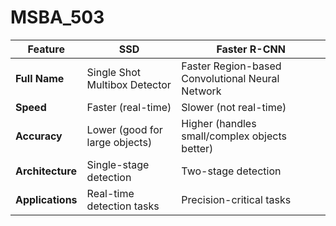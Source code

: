 # MSBA_503
| Feature                 | SSD                                | Faster R-CNN                       |
|-------------------------|------------------------------------|------------------------------------|
| **Full Name**           | Single Shot Multibox Detector      | Faster Region-based Convolutional Neural Network |
| **Speed**               | Faster (real-time)                 | Slower (not real-time)             |
| **Accuracy**            | Lower (good for large objects)     | Higher (handles small/complex objects better) |
| **Architecture**        | Single-stage detection             | Two-stage detection                |
| **Applications**        | Real-time detection tasks          | Precision-critical tasks           |
